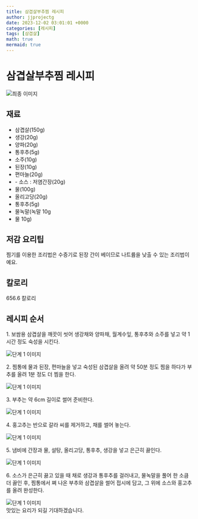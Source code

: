 ```yaml
---
title: 삼겹살부추찜 레시피
author: jjprojectg
date: 2023-12-02 03:01:01 +0000
categories: [레시피]
tags: [삼겹살]
math: true
mermaid: true
---
```

<meta name="og:type" content="website"/>
<meta charset="UTF-8"/>
<div class="header">
  <h1>삼겹살부추찜 레시피</h1>
</div>

<div class="container my-4">
  <div class="row">
    <div class="col-12 col-md-6">
      <div class="recipe-image">
        <img src="http://www.foodsafetykorea.go.kr/uploadimg/cook/10_00544_2.png" class="step-image" alt="최종 이미지"/>
      </div>
    </div>
    <div class="col-12 col-md-6">
      <div class="ingredients">
        <h2>재료</h2>
        <ul class="card">
          <li> 삼겹살(150g) </li>
          <li>  생강(20g) </li>
          <li>  양파(20g) </li>
          <li> 통후추(5g) </li>
          <li>  소주(10g) </li>
          <li>  된장(10g) </li>
          <li> 편마늘(20g) </li>
          <li> - 소스 : 저염간장(20g) </li>
          <li>  물(100g) </li>
          <li> 올리고당(20g) </li>
          <li>  통후추(5g) </li>
          <li> 물녹말(녹말 10g </li>
          <li>  물 10g) </li>
</ul>
      </div>
    </div>
    <div class="col-12 col-md-6">
      <div class="ingredients">
        <h2>저감 요리팁</h2>
        <div class="card"> 
          <p>
            찜기를 이용한 조리법은 수증기로 된장 간이 베이므로 나트륨을 낮출 수 있는 조리법이예요.
          </p>
        </div>
      </div>
      <div class="ingredients">
        <h2>칼로리</h2>
        <div class="card"> 
          <p>
            656.6 칼로리
          </p>
        </div>
      </div>
    </div>
  </div>

  <h2 class="my-4">레시피 순서</h2>
  <div class="card recipe-card">
    <div class="card-body recipe-step">
      <p class="card-text step-description">1. 보쌈용 삼겹살을 깨끗이 씻어 생강채와
양파채, 월계수잎, 통후추와 소주를
넣고 약 1시간 정도 숙성을 시킨다.</p>
      <img src="http://www.foodsafetykorea.go.kr/uploadimg/cook/20_00544_1.png" alt="단계 1 이미지" class="step-image"/>
    </div>
  </div>
  <div class="card recipe-card">
    <div class="card-body recipe-step">
      <p class="card-text step-description">2. 찜통에 물과 된장, 편마늘을 넣고 숙성된
삼겹살을 올려 약 50분 정도 찜을 하다가
부추를 올려 1분 정도 더 찜을 한다.</p>
      <img src="http://www.foodsafetykorea.go.kr/uploadimg/cook/20_00544_2.png" alt="단계 1 이미지" class="step-image"/>
    </div>
  </div>
  <div class="card recipe-card">
    <div class="card-body recipe-step">
      <p class="card-text step-description">3. 부추는 약 6cm 길이로 썰어 준비한다.</p>
      <img src="http://www.foodsafetykorea.go.kr/uploadimg/cook/20_00544_3.png" alt="단계 1 이미지" class="step-image"/>
    </div>
  </div>
  <div class="card recipe-card">
    <div class="card-body recipe-step">
      <p class="card-text step-description">4. 홍고추는 반으로 갈라 씨를 제거하고,
채를 썰어 놓는다.</p>
      <img src="http://www.foodsafetykorea.go.kr/uploadimg/cook/20_00544_4.png" alt="단계 1 이미지" class="step-image"/>
    </div>
  </div>
  <div class="card recipe-card">
    <div class="card-body recipe-step">
      <p class="card-text step-description">5. 냄비에 간장과 물, 설탕, 올리고당,
통후추, 생강을 넣고 은근히 끓인다.</p>
      <img src="http://www.foodsafetykorea.go.kr/uploadimg/cook/20_00544_5.png" alt="단계 1 이미지" class="step-image"/>
    </div>
  </div>
  <div class="card recipe-card">
    <div class="card-body recipe-step">
      <p class="card-text step-description">6. 소스가 은근히 끓고 있을 때 채로 생강과
통후추를 걸러내고, 물녹말을 풀어 한
소큼 더 끓인 후, 찜통에서 쪄 나온 부추와
삼겹살을 썰어 접시에 담고, 그 위에
소스와 홍고추를 올려 완성한다.</p>
      <img src="http://www.foodsafetykorea.go.kr/uploadimg/cook/20_00544_6.png" alt="단계 1 이미지" class="step-image"/>
    </div>
  </div>

</div>
맛있는 요리가 되길 기대하겠습니다.
